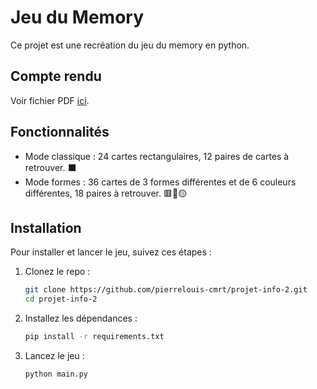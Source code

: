# Jeu du Memory

Ce projet est une recréation du jeu du memory en python.

## Compte rendu

Voir fichier PDF [ici](https://github.com/pierrelouis-cmrt/projet-info-2/blob/69de954edf5d0e5ef13fb5cb62076f64d01667f9/Compte%20Rendu%20Projet%202.pdf).

## Fonctionnalités

- Mode classique : 24 cartes rectangulaires, 12 paires de cartes à retrouver. ⬛
- Mode formes : 36 cartes de 3 formes différentes et de 6 couleurs différentes, 18 paires à retrouver. 🟥🔶🟡

## Installation

Pour installer et lancer le jeu, suivez ces étapes :

1. Clonez le repo :

   ```bash
   git clone https://github.com/pierrelouis-cmrt/projet-info-2.git
   cd projet-info-2
   ```

2. Installez les dépendances :

   ```bash
   pip install -r requirements.txt
   ```

3. Lancez le jeu :

   ```bash
   python main.py
   ```
